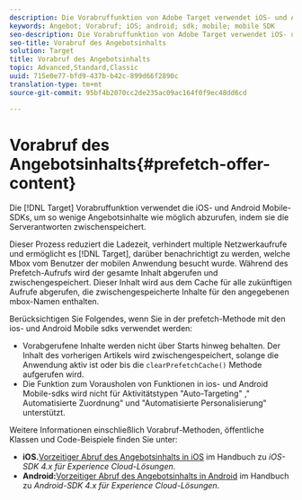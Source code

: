```yaml
---
description: Die Vorabruffunktion von Adobe Target verwendet iOS- und Android Mobile-SDKs, um so wenig Angebotsinhalt wie möglich abzurufen, indem die Serverantworten im Cache abgelegt werden.
keywords: Angebot; Vorabruf; iOS; android; sdk; mobile; mobile SDK
seo-description: Die Vorabruffunktion von Adobe Target verwendet iOS- und Android Mobile-SDKs, um so wenig Angebotsinhalt wie möglich abzurufen, indem die Serverantworten im Cache abgelegt werden.
seo-title: Vorabruf des Angebotsinhalts
solution: Target
title: Vorabruf des Angebotsinhalts
topic: Advanced,Standard,Classic
uuid: 715e0e77-bfd9-437b-b42c-899d66f2890c
translation-type: tm+mt
source-git-commit: 95bf4b2070cc2de235ac09ac164f0f9ec48dd6cd

---
```



# Vorabruf des Angebotsinhalts{#prefetch-offer-content}

Die [!DNL Target] Vorabruffunktion verwendet die iOS- und Android Mobile-SDKs, um so wenige Angebotsinhalte wie möglich abzurufen, indem sie die Serverantworten zwischenspeichert.

Dieser Prozess reduziert die Ladezeit, verhindert multiple Netzwerkaufrufe und ermöglicht es [!DNL Target], darüber benachrichtigt zu werden, welche Mbox vom Benutzer der mobilen Anwendung besucht wurde. Während des Prefetch-Aufrufs wird der gesamte Inhalt abgerufen und zwischengespeichert. Dieser Inhalt wird aus dem Cache für alle zukünftigen Aufrufe abgerufen, die zwischengespeicherte Inhalte für den angegebenen mbox-Namen enthalten.

Berücksichtigen Sie Folgendes, wenn Sie in der prefetch-Methode mit den ios- und Android Mobile sdks verwendet werden:

* Vorabgerufene Inhalte werden nicht über Starts hinweg behalten. Der Inhalt des vorherigen Artikels wird zwischengespeichert, solange die Anwendung aktiv ist oder bis die `clearPrefetchCache()` Methode aufgerufen wird.
* Die Funktion zum Vorausholen von Funktionen in ios- und Android Mobile-sdks wird nicht für Aktivitätstypen "Auto-Targeting" ," Automatisierte Zuordnung" und "Automatisierte Personalisierung" unterstützt.

Weitere Informationen einschließlich Vorabruf-Methoden, öffentliche Klassen und Code-Beispiele finden Sie unter:

* **iOS.**[Vorzeitiger Abruf des Angebotsinhalts in iOS](https://marketing.adobe.com/resources/help/en_US/mobile/ios/c_mob_target-prefetch_ios.html) im Handbuch zu *iOS-SDK 4.x für Experience Cloud-Lösungen*.
* **Android:**[Vorzeitiger Abruf des Angebotsinhalts in Android](https://marketing.adobe.com/resources/help/en_US/mobile/android/c_mob_target-prefetch_android.html) im Handbuch zu *Android-SDK 4.x für Experience Cloud-Lösungen*.

